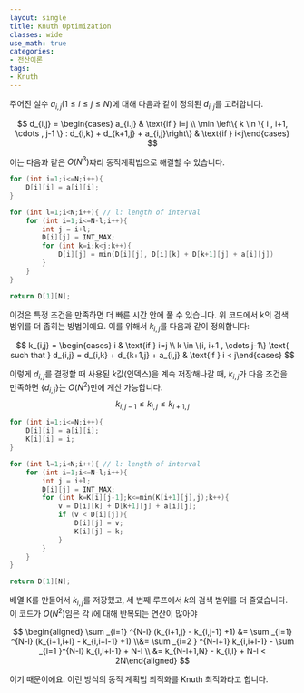 ```yaml
---
layout: single
title: Knuth Optimization
classes: wide
use_math: true
categories:
- 전산이론
tags:
- Knuth
---
```




주어진 실수 $a_{i,j}(1 \le i \le j \le N)$에 대해 다음과 같이 정의된 $d_{i,j}$를 고려합니다.


$$
d_{i,j} = \begin{cases} a_{i.j} & \text{if } i=j \\ \min \left\{  k \in \{ i , i+1,  \cdots , j-1 \} : d_{i,k} + d_{k+1,j} + a_{i,j}\right\} & \text{if } i<j\end{cases}
$$


이는 다음과 같은 $O(N^3)$짜리 동적계획법으로 해결할 수 있습니다.

```c++
for (int i=1;i<=N;i++){
    D[i][i] = a[i][i];
}

for (int l=1;i<N;i++){ // l: length of interval
    for (int i=1;i<=N-l;i++){
        int j = i+l;
        D[i][j] = INT_MAX;
        for (int k=i;k<j;k++){
            D[i][j] = min(D[i][j], D[i][k] + D[k+1][j] + a[i][j])
        }
    }
}

return D[1][N];
```



이것은 특정 조건을 만족하면 더 빠른 시간 안에 풀 수 있습니다. 위 코드에서 k의 검색 범위를 더 좁히는 방법이에요. 이를 위해서 $k_{i,j}$를 다음과 같이 정의합니다:


$$
k_{i,j} = \begin{cases} i & \text{if } i=j \\ k \in \{i, i+1 , \cdots j-1\} \text{ such that } d_{i,j} = d_{i,k} + d_{k+1,j} + a_{i,j} & \text{if } i < j\end{cases}
$$


이렇게 $d_{i,j}$를 결정할 때 사용된 $k$값(인덱스)을 계속 저장해나갈 때, $k_{i,j}$가 다음 조건을 만족하면 $\{ d_{i,j}\}$는 $O(N^2)$만에 계산 가능합니다.
$$
k_{i,j-1} \le k_{i,j} \le k_{i+1,j}
$$

```c++
for (int i=1;i<=N;i++){
    D[i][i] = a[i][i];
    K[i][i] = i;
}

for (int l=1;i<N;i++){ // l: length of interval
    for (int i=1;i<=N-l;i++){
        int j = i+l;
        D[i][j] = INT_MAX;
        for (int k=K[i][j-1];k<=min(K[i+1][j],j);k++){
            v = D[i][k] + D[k+1][j] + a[i][j];
            if (v < D[i][j]){
                D[i][j] = v;
                K[i][j] = k;
            }
        }
    }
}

return D[1][N];
```



배열 K를 만들어서 $k_{i,j}$를 저장했고, 세 번째 루프에서 $k$의 검색 범위를 더 줄였습니다. 이 코드가 $O(N^2)$임은 각 $l$에 대해 반복되는 연산이 많아야


$$
\begin{aligned} \sum _{i=1} ^{N-l} (k_{i+1,j} - k_{i,j-1} +1) &= \sum _{i=1} ^{N-l} (k_{i+1,i+l} - k_{i,i+l-1} +1) \\&= \sum _{i=2 } ^{N-l+1} k_{i,i+l-1} - \sum _{i=1 }^{N-l} k_{i,i+l-1} + N-l \\ &= k_{N-l+1,N} - k_{i,l} + N-l < 2N\end{aligned}
$$


이기 때문이에요. 이런 방식의 동적 계획법 최적화를 Knuth 최적화라고 합니다.